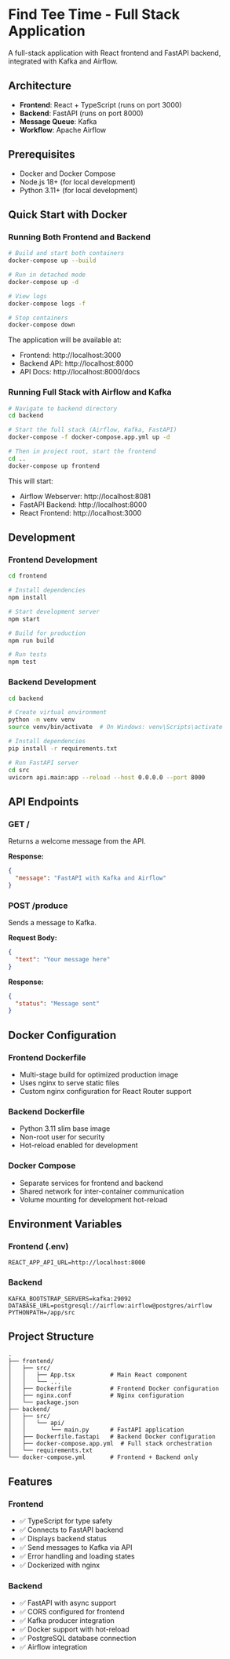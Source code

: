 # Find Tee Time - Full Stack Application

A full-stack application with React frontend and FastAPI backend, integrated with Kafka and Airflow.

## Architecture

- **Frontend**: React + TypeScript (runs on port 3000)
- **Backend**: FastAPI (runs on port 8000)
- **Message Queue**: Kafka
- **Workflow**: Apache Airflow

## Prerequisites

- Docker and Docker Compose
- Node.js 18+ (for local development)
- Python 3.11+ (for local development)

## Quick Start with Docker

### Running Both Frontend and Backend

```bash
# Build and start both containers
docker-compose up --build

# Run in detached mode
docker-compose up -d

# View logs
docker-compose logs -f

# Stop containers
docker-compose down
```

The application will be available at:
- Frontend: http://localhost:3000
- Backend API: http://localhost:8000
- API Docs: http://localhost:8000/docs

### Running Full Stack with Airflow and Kafka

```bash
# Navigate to backend directory
cd backend

# Start the full stack (Airflow, Kafka, FastAPI)
docker-compose -f docker-compose.app.yml up -d

# Then in project root, start the frontend
cd ..
docker-compose up frontend
```

This will start:
- Airflow Webserver: http://localhost:8081
- FastAPI Backend: http://localhost:8000
- React Frontend: http://localhost:3000

## Development

### Frontend Development

```bash
cd frontend

# Install dependencies
npm install

# Start development server
npm start

# Build for production
npm run build

# Run tests
npm test
```

### Backend Development

```bash
cd backend

# Create virtual environment
python -m venv venv
source venv/bin/activate  # On Windows: venv\Scripts\activate

# Install dependencies
pip install -r requirements.txt

# Run FastAPI server
cd src
uvicorn api.main:app --reload --host 0.0.0.0 --port 8000
```

## API Endpoints

### GET /
Returns a welcome message from the API.

**Response:**
```json
{
  "message": "FastAPI with Kafka and Airflow"
}
```

### POST /produce
Sends a message to Kafka.

**Request Body:**
```json
{
  "text": "Your message here"
}
```

**Response:**
```json
{
  "status": "Message sent"
}
```

## Docker Configuration

### Frontend Dockerfile
- Multi-stage build for optimized production image
- Uses nginx to serve static files
- Custom nginx configuration for React Router support

### Backend Dockerfile
- Python 3.11 slim base image
- Non-root user for security
- Hot-reload enabled for development

### Docker Compose
- Separate services for frontend and backend
- Shared network for inter-container communication
- Volume mounting for development hot-reload

## Environment Variables

### Frontend (.env)
```
REACT_APP_API_URL=http://localhost:8000
```

### Backend
```
KAFKA_BOOTSTRAP_SERVERS=kafka:29092
DATABASE_URL=postgresql://airflow:airflow@postgres/airflow
PYTHONPATH=/app/src
```

## Project Structure

```
.
├── frontend/
│   ├── src/
│   │   ├── App.tsx          # Main React component
│   │   └── ...
│   ├── Dockerfile           # Frontend Docker configuration
│   ├── nginx.conf           # Nginx configuration
│   └── package.json
├── backend/
│   ├── src/
│   │   └── api/
│   │       └── main.py      # FastAPI application
│   ├── Dockerfile.fastapi   # Backend Docker configuration
│   ├── docker-compose.app.yml  # Full stack orchestration
│   └── requirements.txt
└── docker-compose.yml       # Frontend + Backend only
```

## Features

### Frontend
- ✅ TypeScript for type safety
- ✅ Connects to FastAPI backend
- ✅ Displays backend status
- ✅ Send messages to Kafka via API
- ✅ Error handling and loading states
- ✅ Dockerized with nginx

### Backend
- ✅ FastAPI with async support
- ✅ CORS configured for frontend
- ✅ Kafka producer integration
- ✅ Docker support with hot-reload
- ✅ PostgreSQL database connection
- ✅ Airflow integration


